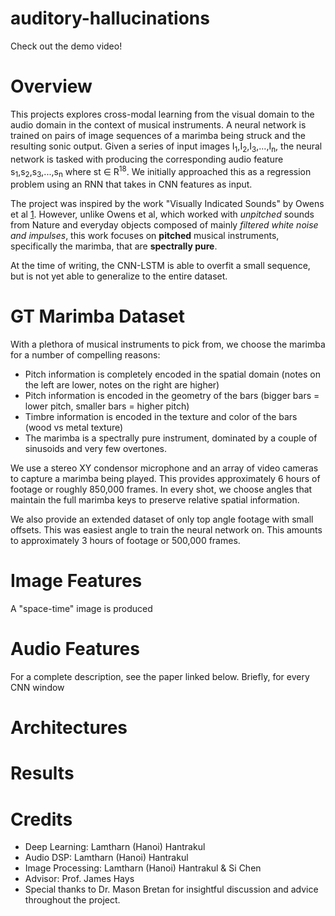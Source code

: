 # auditory-hallucinations
Check out the demo video!

# Overview
This projects explores cross-modal learning from the visual domain to the audio domain in the context of musical instruments. A neural network is trained on pairs of image sequences of a marimba being struck and the resulting sonic output.
Given a series of input images I<sub>1</sub>,I<sub>2</sub>,I<sub>3</sub>,...,I<sub>n</sub>, the neural network is tasked with producing the corresponding audio feature s<sub>1</sub>,s<sub>2</sub>,s<sub>3</sub>,...,s<sub>n</sub> where st ∈ R<sup>18</sup>. We initially approached this as a regression problem using an RNN that takes in CNN features as input.

The project was  inspired by the work "Visually Indicated Sounds" by Owens et al [1](http://vis.csail.mit.edu). However, unlike Owens et al, which worked with <i>unpitched</i> sounds from Nature and everyday objects composed of mainly <i>filtered white noise and impulses</i>, this work focuses on <b>pitched</b> musical instruments, specifically the marimba, that are <b>spectrally pure</b>.

At the time of writing, the CNN-LSTM is able to overfit a small sequence, but is not yet able to generalize to the entire dataset. 

# GT Marimba Dataset
With a plethora of musical instruments to pick from, we choose the marimba for a number of compelling reasons:
* Pitch information is completely encoded in the spatial domain (notes on the left are lower, notes on the right are higher)
* Pitch information is encoded in the geometry of the bars (bigger bars = lower pitch, smaller bars = higher pitch)
* Timbre information is encoded in the texture and color of the bars (wood vs metal texture)
* The marimba is a spectrally pure instrument, dominated by a couple of sinusoids and very few overtones.

We use a stereo XY condensor microphone and an array of video cameras to capture a marimba being played. This provides approximately 6 hours of footage or roughly 850,000 frames. In every shot, we choose angles that maintain the full marimba keys to preserve relative spatial information.

We also provide an extended dataset of only top angle footage with small offsets. This was easiest angle to train the neural network on. This amounts to approximately 3 hours of footage or 500,000 frames. 

# Image Features
A "space-time" image is produced 

# Audio Features
For a complete description, see the paper linked below. Briefly, for every CNN window


# Architectures

# Results

# Credits
* Deep Learning: Lamtharn (Hanoi) Hantrakul 
* Audio DSP: Lamtharn (Hanoi) Hantrakul 
* Image Processing: Lamtharn (Hanoi) Hantrakul & Si Chen
* Advisor: Prof. James Hays
* Special thanks to Dr. Mason Bretan for insightful discussion and advice throughout the project. 
